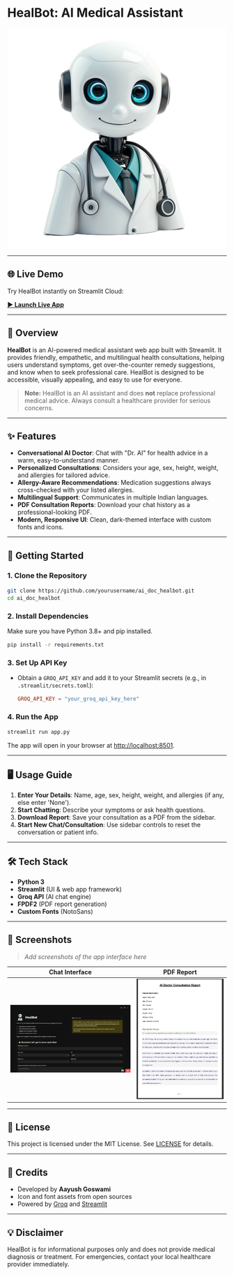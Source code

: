 # HealBot: AI Medical Assistant

![HealBot Icon](docs/display_icon.png)

---

## 🌐 Live Demo

Try HealBot instantly on Streamlit Cloud:

[**▶️ Launch Live App**](https://healbot.streamlit.app/)

---

## 🤖 Overview

**HealBot** is an AI-powered medical assistant web app built with Streamlit. It provides friendly, empathetic, and multilingual health consultations, helping users understand symptoms, get over-the-counter remedy suggestions, and know when to seek professional care. HealBot is designed to be accessible, visually appealing, and easy to use for everyone.

> **Note:** HealBot is an AI assistant and does **not** replace professional medical advice. Always consult a healthcare provider for serious concerns.

---

## ✨ Features

- **Conversational AI Doctor**: Chat with "Dr. AI" for health advice in a warm, easy-to-understand manner.
- **Personalized Consultations**: Considers your age, sex, height, weight, and allergies for tailored advice.
- **Allergy-Aware Recommendations**: Medication suggestions always cross-checked with your listed allergies.
- **Multilingual Support**: Communicates in multiple Indian languages.
- **PDF Consultation Reports**: Download your chat history as a professional-looking PDF.
- **Modern, Responsive UI**: Clean, dark-themed interface with custom fonts and icons.

---

## 🚀 Getting Started

### 1. **Clone the Repository**
```bash
git clone https://github.com/yourusername/ai_doc_healbot.git
cd ai_doc_healbot
```

### 2. **Install Dependencies**
Make sure you have Python 3.8+ and pip installed.
```bash
pip install -r requirements.txt
```

### 3. **Set Up API Key**
- Obtain a `GROQ_API_KEY` and add it to your Streamlit secrets (e.g., in `.streamlit/secrets.toml`):
  ```toml
  GROQ_API_KEY = "your_groq_api_key_here"
  ```

### 4. **Run the App**
```bash
streamlit run app.py
```
The app will open in your browser at [http://localhost:8501](http://localhost:8501).

---

## 🖥️ Usage Guide

1. **Enter Your Details**: Name, age, sex, height, weight, and allergies (if any, else enter 'None').
2. **Start Chatting**: Describe your symptoms or ask health questions.
3. **Download Report**: Save your consultation as a PDF from the sidebar.
4. **Start New Chat/Consultation**: Use sidebar controls to reset the conversation or patient info.

---

## 🛠️ Tech Stack
- **Python 3**
- **Streamlit** (UI & web app framework)
- **Groq API** (AI chat engine)
- **FPDF2** (PDF report generation)
- **Custom Fonts** (NotoSans)

---

## 📸 Screenshots

> _Add screenshots of the app interface here_

| Chat Interface | PDF Report |
|:--------------:|:----------:|
| ![Chat UI](docs/chat_ui.png) | ![PDF Report](docs/pdf_report.png) |

---

## 📄 License

This project is licensed under the MIT License. See [LICENSE](LICENSE) for details.

---

## 🙏 Credits

- Developed by **Aayush Goswami**
- Icon and font assets from open sources
- Powered by [Groq](https://groq.com/) and [Streamlit](https://streamlit.io/)

---

## 💡 Disclaimer

HealBot is for informational purposes only and does not provide medical diagnosis or treatment. For emergencies, contact your local healthcare provider immediately.